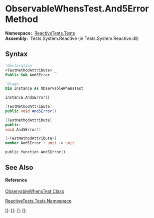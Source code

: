 # ObservableWhensTest.And5Error Method

**Namespace:**  [ReactiveTests.Tests](ReactiveTests.Tests\ReactiveTests.Tests.md)  
**Assembly:**  Tests.System.Reactive (in Tests.System.Reactive.dll)

## Syntax

```vb
'Declaration
<TestMethodAttribute> _
Public Sub And5Error
```

```vb
'Usage
Dim instance As ObservableWhensTest

instance.And5Error()
```

```csharp
[TestMethodAttribute]
public void And5Error()
```

```c++
[TestMethodAttribute]
public:
void And5Error()
```

```fsharp
[<TestMethodAttribute>]
member And5Error : unit -> unit 
```

```jscript
public function And5Error()
```

## See Also

#### Reference

[ObservableWhensTest Class](ObservableWhensTest\ObservableWhensTest.md)

[ReactiveTests.Tests Namespace](ReactiveTests.Tests\ReactiveTests.Tests.md)

[]: 
[]: 
[]: 
[]: 